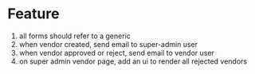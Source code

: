 # Feature

1. all forms should refer to a generic
2. when vendor created, send email to super-admin user
3. when vendor approved or reject, send email to vendor user
4. on super admin vendor page, add an ui to render all rejected vendors
